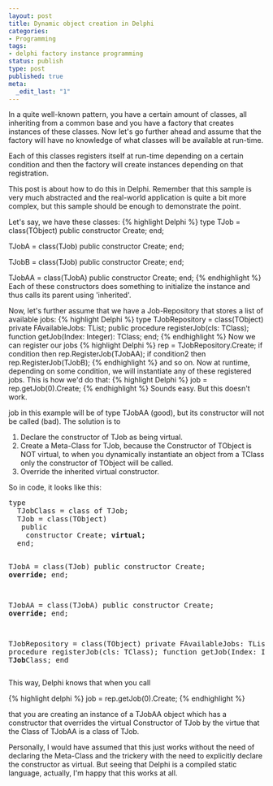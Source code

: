 ```yaml
---
layout: post
title: Dynamic object creation in Delphi
categories:
- Programming
tags:
- delphi factory instance programming
status: publish
type: post
published: true
meta:
  _edit_last: "1"
---
```

In a quite well-known pattern, you have a certain amount of classes, all inheriting from a common base and you have a factory that creates instances of these classes. Now let's go further ahead and assume that the factory will have no knowledge of what classes will be available at run-time.

Each of this classes registers itself at run-time depending on a certain condition and then the factory will create instances depending on that registration.

This post is about how to do this in Delphi. Remember that this sample is very much abstracted and the real-world application is quite a bit more complex, but this sample should be enough to demonstrate the point.

Let's say, we have these classes:
{% highlight Delphi %}
type
  TJob = class(TObject)
    public
      constructor Create;
  end;

  TJobA = class(TJob)
    public
      constructor Create;
  end;

  TJobB = class(TJob)
    public
      constructor Create;
  end;

  TJobAA = class(TJobA)
    public
      constructor Create;
  end;
{% endhighlight %}
Each of these constructors does something to initialize the instance and thus calls its parent using 'inherited'.

Now, let's further assume that we have a Job-Repository that stores a list of available jobs:
{% highlight Delphi %}
type
  TJobRepository = class(TObject)
    private
      FAvailableJobs: TList;
    public
      procedure registerJob(cls: TClass);
      function getJob(Index: Integer): TClass;
   end;
{% endhighlight %}
Now we can register our jobs
{% highlight Delphi %}
   rep = TJobRepository.Create;
   if condition then
     rep.RegisterJob(TJobAA);
   if condition2 then
     rep.RegisterJob(TJobB);
{% endhighlight %}
and so on. Now at runtime, depending on some condition, we will instantiate any of these registered jobs. This is how we'd do that:
{% highlight Delphi %}  job = rep.getJob(0).Create; {% endhighlight %}
Sounds easy. But this doesn't work.

job in this example will be of type TJobAA (good), but its constructor will not be called (bad). The solution is to
<ol>
	<li>Declare the constructor of TJob as being virtual.</li>
	<li>Create a Meta-Class for TJob, because the Constructor of TObject is NOT virtual, to when you dynamically instantiate an object from a TClass only the constructor of TObject will be called.</li>
	<li>Override the inherited virtual constructor.</li>
</ol>
So in code, it looks like this:
<pre>type
  TJobClass = class of TJob;
  TJob = class(TObject)
   public
    constructor Create; <strong>virtual;</strong>
  end;

  TJobA = class(TJob)
    public
      constructor Create; <strong>override;</strong>
    end;

TJobAA = class(TJobA)
    public
      constructor Create; <strong>override;</strong>
    end;

TJobRepository = class(TObject)
    private
      FAvailableJobs: TList;
    public
      procedure registerJob(cls: TClass);
      function getJob(Index: Integer): T<strong>Job</strong>Class;
   end
</pre>

This way, Delphi knows that when you call

{% highlight delphi %}  job = rep.getJob(0).Create; {% endhighlight %}

that you are creating an instance of a TJobAA object which has a constructor that overrides the virtual Constructor of TJob by the virtue that the Class of TJobAA is a class of TJob.

Personally, I would have assumed that this just works without the need of declaring the Meta-Class and the trickery with the need to explicitly declare the constructor as virtual. But seeing that Delphi is a compiled static language, actually, I'm happy that this works at all.
